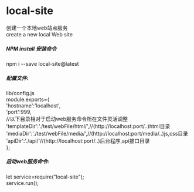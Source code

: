 # local-site
创建一个本地web站点服务<br>
create a new local Web site<br>
##### NPM install 安装命令
npm i --save local-site@latest<br>
##### 配置文件:
lib/config.js<br>
module.exports={<br>
  'hostname':'localhost',<br>
  'port':999,<br>
  //以下目录相对于启动web服务命令所在文件灵活调整<br>
  'templateDir':'./test/webFile/html/',//(http://localhost:port/..)html目录<br>
  'mediaDir':'./test/webFile/media/',//(http://localhost:port/media/..)js,css目录<br>
  'apiDir':'./api/'//(http://localhost:port/..)后台程序,api接口目录<br>
};<br>
##### 启动web服务命令:
let service=require("local-site");<br>
service.run();
